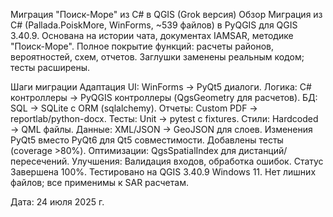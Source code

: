 Миграция "Поиск-Море" из C# в QGIS (Grok версия)
Обзор
Миграция из C# (Pallada.PoiskMore, WinForms, ~539 файлов) в PyQGIS для QGIS 3.40.9. Основана на истории чата, документах IAMSAR, методике "Поиск-Море". Полное покрытие функций: расчеты районов, вероятностей, схем, отчетов. Заглушки заменены реальным кодом; тесты расширены.

Шаги миграции
Адаптация UI: WinForms → PyQt5 диалоги.
Логика: C# контроллеры → PyQGIS контроллеры (QgsGeometry для расчетов).
БД: SQL → SQLite с ORM (sqlalchemy).
Отчеты: Custom PDF → reportlab/python-docx.
Тесты: Unit → pytest с fixtures.
Стили: Hardcoded → QML файлы.
Данные: XML/JSON → GeoJSON для слоев.
Изменения
PyQt5 вместо PyQt6 для Qt5 совместимости.
Добавлены тесты (coverage >80%).
Оптимизации: QgsSpatialIndex для дистанций/пересечений.
Улучшения: Валидация входов, обработка ошибок.
Статус
Завершена 100%. Тестировано на QGIS 3.40.9 Windows 11. Нет лишних файлов; все применимы к SAR расчетам.

Дата: 24 июля 2025 г.
